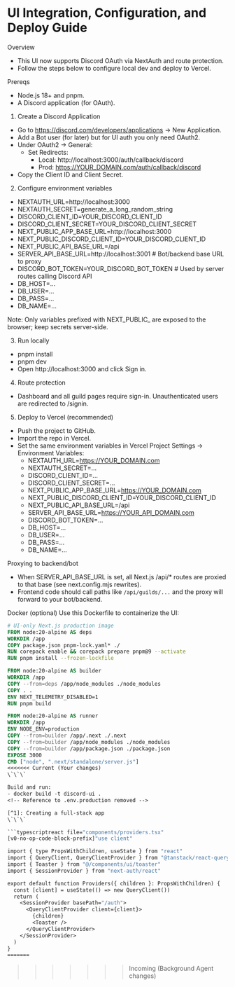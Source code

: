 # UI Integration, Configuration, and Deploy Guide

Overview
- This UI now supports Discord OAuth via NextAuth and route protection.
- Follow the steps below to configure local dev and deploy to Vercel.

Prereqs
- Node.js 18+ and pnpm.
- A Discord application (for OAuth).

1) Create a Discord Application
- Go to https://discord.com/developers/applications → New Application.
- Add a Bot user (for later) but for UI auth you only need OAuth2.
- Under OAuth2 → General:
  - Set Redirects:
    - Local: http://localhost:3000/auth/callback/discord
    - Prod: https://YOUR_DOMAIN.com/auth/callback/discord
- Copy the Client ID and Client Secret.

2) Configure environment variables
- NEXTAUTH_URL=http://localhost:3000
- NEXTAUTH_SECRET=generate_a_long_random_string
- DISCORD_CLIENT_ID=YOUR_DISCORD_CLIENT_ID
- DISCORD_CLIENT_SECRET=YOUR_DISCORD_CLIENT_SECRET
- NEXT_PUBLIC_APP_BASE_URL=http://localhost:3000
- NEXT_PUBLIC_DISCORD_CLIENT_ID=YOUR_DISCORD_CLIENT_ID
- NEXT_PUBLIC_API_BASE_URL=/api
- SERVER_API_BASE_URL=http://localhost:3001  # Bot/backend base URL to proxy
- DISCORD_BOT_TOKEN=YOUR_DISCORD_BOT_TOKEN   # Used by server routes calling Discord API
- DB_HOST=...
- DB_USER=...
- DB_PASS=...
- DB_NAME=...

Note: Only variables prefixed with NEXT_PUBLIC_ are exposed to the browser; keep secrets server-side.

3) Run locally
- pnpm install
- pnpm dev
- Open http://localhost:3000 and click Sign in.

4) Route protection
- Dashboard and all guild pages require sign-in. Unauthenticated users are redirected to /signin.

5) Deploy to Vercel (recommended)
- Push the project to GitHub.
- Import the repo in Vercel.
- Set the same environment variables in Vercel Project Settings → Environment Variables:
  - NEXTAUTH_URL=https://YOUR_DOMAIN.com
  - NEXTAUTH_SECRET=...
  - DISCORD_CLIENT_ID=...
  - DISCORD_CLIENT_SECRET=...
  - NEXT_PUBLIC_APP_BASE_URL=https://YOUR_DOMAIN.com
  - NEXT_PUBLIC_DISCORD_CLIENT_ID=YOUR_DISCORD_CLIENT_ID
  - NEXT_PUBLIC_API_BASE_URL=/api
  - SERVER_API_BASE_URL=https://YOUR_API_DOMAIN.com
  - DISCORD_BOT_TOKEN=...
  - DB_HOST=...
  - DB_USER=...
  - DB_PASS=...
  - DB_NAME=...

Proxying to backend/bot
- When SERVER_API_BASE_URL is set, all Next.js /api/* routes are proxied to that base (see next.config.mjs rewrites).
- Frontend code should call paths like `/api/guilds/...` and the proxy will forward to your bot/backend.

Docker (optional)
Use this Dockerfile to containerize the UI:
```dockerfile
# UI-only Next.js production image
FROM node:20-alpine AS deps
WORKDIR /app
COPY package.json pnpm-lock.yaml* ./
RUN corepack enable && corepack prepare pnpm@9 --activate
RUN pnpm install --frozen-lockfile

FROM node:20-alpine AS builder
WORKDIR /app
COPY --from=deps /app/node_modules ./node_modules
COPY . .
ENV NEXT_TELEMETRY_DISABLED=1
RUN pnpm build

FROM node:20-alpine AS runner
WORKDIR /app
ENV NODE_ENV=production
COPY --from=builder /app/.next ./.next
COPY --from=builder /app/node_modules ./node_modules
COPY --from=builder /app/package.json ./package.json
EXPOSE 3000
CMD ["node", ".next/standalone/server.js"]
<<<<<<< Current (Your changes)
\`\`\`

Build and run:
- docker build -t discord-ui .
<!-- Reference to .env.production removed -->

[^1]: Creating a full-stack app
\`\`\`

```typescriptreact file="components/providers.tsx"
[v0-no-op-code-block-prefix]"use client"

import { type PropsWithChildren, useState } from "react"
import { QueryClient, QueryClientProvider } from "@tanstack/react-query"
import { Toaster } from "@/components/ui/toaster"
import { SessionProvider } from "next-auth/react"

export default function Providers({ children }: PropsWithChildren) {
  const [client] = useState(() => new QueryClient())
  return (
    <SessionProvider basePath="/auth">
      <QueryClientProvider client={client}>
        {children}
        <Toaster />
      </QueryClientProvider>
    </SessionProvider>
  )
}
=======
```
>>>>>>> Incoming (Background Agent changes)
